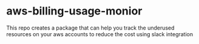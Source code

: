 # aws-billing-usage-monior
This repo creates a package that can help you track the underused resources on your aws accounts to reduce the cost using slack integration 

